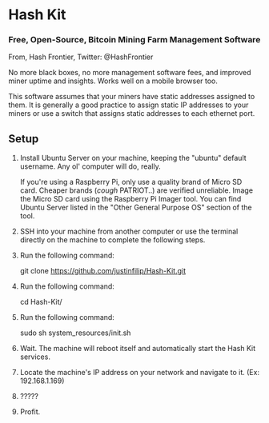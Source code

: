 # Hash Kit
### Free, Open-Source, Bitcoin Mining Farm Management Software
From, Hash Frontier, Twitter: @HashFrontier

No more black boxes, no more management software fees, and improved miner uptime and insights. Works well on a mobile browser too.

This software assumes that your miners have static addresses assigned to them. It is generally a good practice to assign static IP addresses to your miners or use a switch that assigns static addresses to each ethernet port.

## Setup

1) Install Ubuntu Server on your machine, keeping the "ubuntu" default username. Any ol' computer will do, really. 

    If you're using a Raspberry Pi, only use a quality brand of Micro SD card. Cheaper brands (*cough* PATRIOT..) are verified unreliable. Image the Micro SD card using the Raspberry Pi Imager tool. You can find Ubuntu Server listed in the "Other General Purpose OS" section of the tool.

2) SSH into your machine from another computer or use the terminal directly on the machine to complete the following steps.

3) Run the following command: 

    git clone https://github.com/justinfilip/Hash-Kit.git

4) Run the following command:

    cd Hash-Kit/
    
5) Run the following command:

    sudo sh system_resources/init.sh
    
6) Wait. The machine will reboot itself and automatically start the Hash Kit services.
   
7) Locate the machine's IP address on your network and navigate to it. (Ex: 192.168.1.169)

8) ?????

9) Profit.

